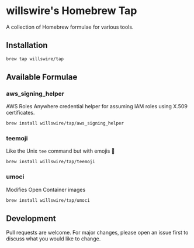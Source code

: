 # willswire's Homebrew Tap

A collection of Homebrew formulae for various tools.

## Installation

```bash
brew tap willswire/tap
```

## Available Formulae

### aws_signing_helper

AWS Roles Anywhere credential helper for assuming IAM roles using X.509 certificates.

```bash
brew install willswire/tap/aws_signing_helper
```

### teemoji

Like the Unix `tee` command but with emojis 🍵

```bash
brew install willswire/tap/teemoji
```

### umoci

Modifies Open Container images

```bash
brew install willswire/tap/umoci
```

## Development

Pull requests are welcome. For major changes, please open an issue first to discuss what you would like to change.